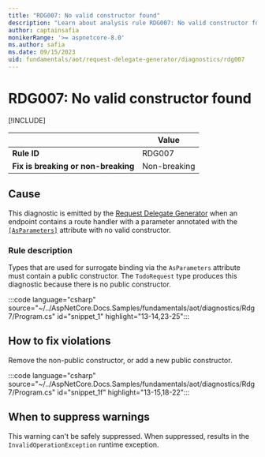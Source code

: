 ```yaml
---
title: "RDG007: No valid constructor found"
description: "Learn about analysis rule RDG007: No valid constructor found"
author: captainsafia
monikerRange: '>= aspnetcore-8.0'
ms.author: safia
ms.date: 09/15/2023
uid: fundamentals/aot/request-delegate-generator/diagnostics/rdg007
---
```

# RDG007: No valid constructor found

[!INCLUDE[](~/includes/not-latest-version.md)]

| | Value |
|-|-|
| **Rule ID** |RDG007|
| **Fix is breaking or non-breaking** |Non-breaking|

## Cause

This diagnostic is emitted by the [Request Delegate Generator](/aspnet/core/fundamentals/aot/request-delegate-generator/rdg) when an endpoint contains a route handler with a parameter annotated with the [`[AsParameters]`](xref:Microsoft.AspNetCore.Http.AsParametersAttribute) attribute with no valid constructor.

### Rule description

Types that are used for surrogate binding via the `AsParameters` attribute must contain a public constructor. The `TodoRequest` type produces this diagnostic because there is no public constructor.

:::code language="csharp" source="~/../AspNetCore.Docs.Samples/fundamentals/aot/diagnostics/Rdg7/Program.cs" id="snippet_1" highlight="13-14,23-25":::

## How to fix violations

Remove the non-public constructor, or add a new public constructor.

:::code language="csharp" source="~/../AspNetCore.Docs.Samples/fundamentals/aot/diagnostics/Rdg7/Program.cs" id="snippet_1f" highlight="13-15,18-22":::

## When to suppress warnings

This warning can't be safely suppressed. When suppressed, results in the  `InvalidOperationException` runtime exception.
